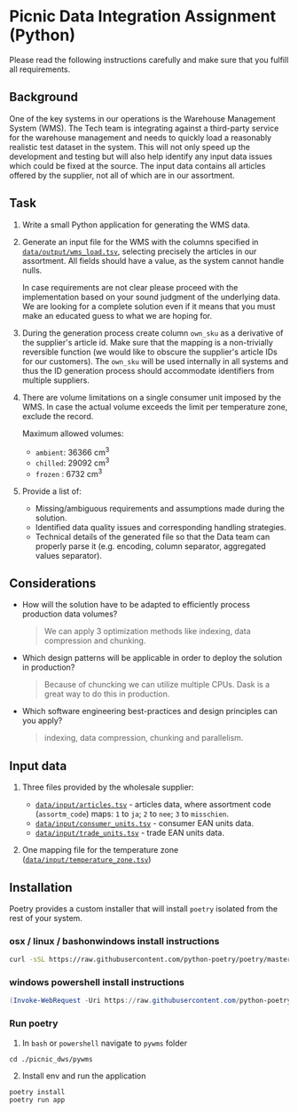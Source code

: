 # Picnic Data Integration Assignment (Python)

Please read the following instructions carefully and make sure that you fulfill all
requirements.

## Background

One of the key systems in our operations is the Warehouse Management System (WMS). The Tech team
is integrating against a third-party service for the warehouse management and needs to
quickly load a reasonably realistic test dataset in the system. This will not only speed
up the development and testing but will also help identify any input data issues which
could be fixed at the source. The input data contains all articles offered by the
supplier, not all of which are in our assortment.

## Task

1. Write a small Python application for generating the WMS data.

2. Generate an input file for the WMS with the columns specified in
   [`data/output/wms_load.tsv`][wms_load], selecting precisely the articles in our
   assortment. All fields should have a value, as the system cannot handle nulls.

   In case requirements are not clear please proceed with the implementation based on
   your sound judgment of the underlying data. We are looking for a complete solution
   even if it means that you must make an educated guess to what we are hoping for.

3. During the generation process create column `own_sku` as a derivative of the
   supplier's article id. Make sure that the mapping is a non-trivially reversible
   function (we would like to obscure the supplier's article IDs for our customers). The
   `own_sku` will be used internally in all systems and thus the ID generation process
   should accommodate identifiers from multiple suppliers.

4. There are volume limitations on a single consumer unit imposed by the WMS. In case
   the actual volume exceeds the limit per temperature zone, exclude the record.

   Maximum allowed volumes:

   - `ambient`: 36366 cm<sup>3</sup>
   - `chilled`: 29092 cm<sup>3</sup>
   - `frozen` : 6732 cm<sup>3</sup>

5. Provide a list of:
   - Missing/ambiguous requirements and assumptions made during the solution.
   - Identified data quality issues and corresponding handling strategies.
   - Technical details of the generated file so that the Data team can properly parse it
     (e.g. encoding, column separator, aggregated values separator).

## Considerations

- How will the solution have to be adapted to efficiently process production data
  volumes?
  >We can apply 3 optimization methods like indexing, data compression and chunking.  
- Which design patterns will be applicable in order to deploy the solution in
  production?
  >Because of chuncking we can utilize multiple CPUs. Dask is a great way to do this in production.
- Which software engineering best-practices and design principles can you apply?
   >indexing, data compression, chunking and parallelism.
## Input data

1. Three files provided by the wholesale supplier:

   - [`data/input/articles.tsv`][articles] - articles data, where assortment code
     (`assortm_code`) maps: `1` to `ja`; `2` to `nee`; `3` to `misschien`.
   - [`data/input/consumer_units.tsv`][consumer_units] - consumer EAN units data.
   - [`data/input/trade_units.tsv`][trade_units] - trade EAN units data.

2. One mapping file for the temperature zone
   ([`data/input/temperature_zone.tsv`][temperature_zone])

[articles]: data/input/articles.tsv
[consumer_units]: data/input/consumer_units.tsv
[trade_units]: data/input/trade_units.tsv
[temperature_zone]: data/input/temperature_zone.tsv
[wms_load]: data/output/wms_load.tsv


## Installation

Poetry provides a custom installer that will install `poetry` isolated
from the rest of your system.

### osx / linux / bashonwindows install instructions
```bash
curl -sSL https://raw.githubusercontent.com/python-poetry/poetry/master/install-poetry.py | python -
```
### windows powershell install instructions
```powershell
(Invoke-WebRequest -Uri https://raw.githubusercontent.com/python-poetry/poetry/master/install-poetry.py -UseBasicParsing).Content | python -
```

### Run poetry
1. In `bash` or `powershell` navigate to `pywms` folder
``` 
cd ./picnic_dws/pywms
```

2. Install env and run the application
```
poetry install
poetry run app
```
